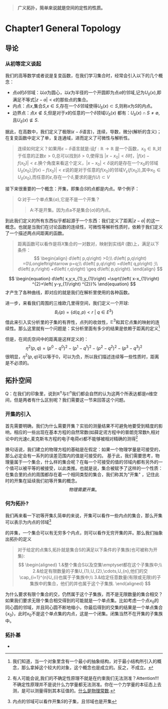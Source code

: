 >**广义拓扑，简单来说就是空间的定性的性质。**
# Chapter1 General Topology
## 导论
### 从初等定义谈起
我们的高等数学或者说是复变函数，在我们学习集合时，经常会引入以下的几个概念：

 - 点$a$的$\delta$邻域：以$a$为圆心，以$\epsilon$为半径的一个开圆即为点$a$的邻域,记为$U_{\delta}\left(  x\right),$即满足不等式$\left\vert z-a\right\vert<\epsilon$的那些点的集合。
 - 内点：点$x$,集合$S$,$x\in S$,存在一个$\delta$邻域使得$U_{\delta}\left(x\right)\subset S,$则称$x$为$S$的内点。
 - 边界点：点$x\notin S$,但是对于$x$的任意的一个$\delta$领域$U_{\delta}\left(x\right)$ 都有：$U_{\delta}\left(  x\right)  \cap S\neq\emptyset$,且$U_{\delta}\left(  x\right) \nsubseteq S$.
 
据此，在高数中，我们定义了极限($\epsilon-\delta$语言)，连续，导数，微分(解析的含义)；在复变函数中定义了单，复连通域，进而定义了可微性与解析性。
>连续如何定义？如果用$\varepsilon-\delta$语言就是:设$f:\mathbb{R\rightarrow R}$ 是一个函数，$x_{0}\in\mathbb{R}%
,$对于任意的正数$\varepsilon>0,$总可以找到$\delta>0$,使得当 $\left\vert x-x_{0}\right\vert <\delta$时，$\left\vert f\left(  x\right)  -f\left(  x_{0}\right)\right\vert <\varepsilon.$换个角度来看这个定义，$\left\vert
x-x_{0}\right\vert <\delta$说的是存在一个$x_{0}$的邻域$U_{\delta}\left(  x_{0}\right)$;$\left\vert f\left(  x\right)  -f\left(  x_{0}\right)  \right\vert <\varepsilon$说的是对于任意的$f\left(x_{0}\right)$的邻域$V_{\varepsilon}\left(  f\left(x_{0}\right)  \right)$,其中$x_{0}\in U_{\delta}\left(x_{0}\right)$,而任意的$\varepsilon$,存在一个$\delta,$要求的是$f\left(  U\right)  \subset V$

接下来很重要的一个概念：开集，即集合$S$的点都是内点。举个例子：
>Q:对于一个单点集$\left\{a\right\}$,它是不是一个开集？
>>A:不是开集。因为点a不是集合$\left\{a\right\}$的内点。

到此我们定义的所有东西似乎都起源于一个东西：我们定义了距离$\left\vert z-a\right\vert$ 的这一概念。也就是当我们在讨论函数的连续性，可微性等解析性质时，依赖于我们定义了一个描述两点间距离的函数。
>距离函数可以看作是将$X$集合的一对数对，映射到实线$R$
(数)上，满足以下条件：
$$
\begin{align}
d\left(  p,q\right)  >0;\\
d\left(  p,q\right)  =0\Longleftrightarrow p=q;\\
d\left(  p,q\right)  =d\left(  q,p\right)  ;\\
d\left(  p,r\right)  +d\left(  r,q\right)  \geq d\left(  p,q\right).
\end{align}
$$

$$
\begin{equation}
d\left(  x,y;x_{1},y_{1}\right)  =\sqrt{\left(  x-x_{1}\right)  ^{2}+\left(
y-y_{1}\right) ^{2}}%
\end{equation}
$$
才产生了各种曲线，即对应的就是我们在解析里使用的各种函数。

进一步，来看我们周围的三维欧几里得空间，我们定义一个开球:
$$
\begin{equation}
B_{r}\left(  p\right)  =\left\{  d\left(  q,p\right)  <r\ |\ q\in
E^{3}\right\}
\end{equation}
$$
借此来引入实分析里的子集的有界性，点列的收敛性，$\mathbb{E}^{3}$和其它点集的映射的连续性。那么这里就有一个问题是：实分析里面有多少的结果是依赖于距离的定义[^1]
[^1]:我们知道，当一个对象里含有一个最小的抽象结构，对于最小结构所引入的概念，那么拿掉这个较大的对象，这个概念也是成立的。反之，不成立。

但是，在闵氏空间中的距离是这样定义的：
$$\begin{equation}
\eta^{2}\left(  p,q\right)  =\left(  p^{0}-q^{0}\right)  ^{2}-\left(
p^{1}-q^{1}\right)  ^{2}-\left(  p^{2}-q^{2}\right)  ^{2}-\left(  p^{3}%
-q^{3}\right)  ^{2}%
\end{equation}
$$
很明显，$\eta^{2}\left(  p,q\right)$可以等于$0$，可以为负，所以我们描述连续等一些性质时，距离是不必须的。

## 拓扑空间
Q：在我们的印象里，说到$\mathbb{R}^{n}$与$\mathbb{E}^{n}$我们都会自然的认为这两个所表达都是$n$维空间，但是两者有什么区别呢？我们需要这一节来回答这个问题。
### 开集的引入
首先需要明确，我们为什么需要开集？实验的测量结果不可避免地要受到精度的影响，相应的一些出现在基本方程的自然常数(如薛定谔方程中的普朗克常数$\hbar$,相对论中的光速$c$,麦克斯韦方程的电子电荷$e$)都不能够被相对精确的测得[^2]
[^2]:有人可能会说,我们的不确定性原理不就是在约束我们无法测准？Attention!!!不确定性原理并不是说什么力学量都无法测准。你在一个力学量的本征态上去测，是可以测量得到其本征值的。[什么是物理常数](https://en.wikipedia.org/wiki/Physical%5C_constant).

换句话说，我们建立的物理方程的基础是在假定：如果一个物理学量是可接受的，那么必定会有一系列的误差范围内的值是可接受的。
基于此，我们需要思考，物理量属于一个集合，什么样的集合呢？在每一个可接受的值的邻域内都有另外的一个值可以被平等的被接受，以此类推。也就是说，集合被赋予了这样的一个性质：在集合里的点的周围都存在着一个相同类型的集合，我们称其为"开集" ，记住此时的开集在延续我们初等开集的概念。
$$
物理需要开集。
$$
### 何为拓扑?
我们再来看一下初等开集$S$,简单的来说，开集可以看作一些内点的集合，那么开集可以表示为内点的邻域[^3]
[^3]:内点的邻域可以看作开集$S$的子集，且邻域也是开集

的并集，一个集合可以有无穷多个内点，则可以看作无穷开集的并。那么我们抽象出拓扑的定义

>对于给定的点集S,拓扑就是集合S的满足以下条件的子集族(也可被称为开集):
$$
\begin{aligned}
1.&整个集合S以及空集\emptyset都在这个子集族中;\\
2.&给定有限数量的子集U_{1},U_{2},\cdots,U_{n},他们的交\cap_{i=1}^{n}U_{i}也属于子集族中;\\
3.&给定任意数量(有限或无限)的子集族中的集合，他们的并也属于这个子集族.
\end{aligned}
$$

为什么要求有限个集合的交，仍然属于这个子集族，而不是无限数量的集合相交？如果我们要求无限个集合相交得到的可能就是一个单点集。比如考虑一个点$x_{0}$的同心圆的邻域，并且同心圆不断地缩小，你最后得到的交集的结果是一个单点集合$\left\{x_{0}\right\}$，此时$x_{0}$不是这个单点集的内点，这是一个闭集。闭集当然不在开集的子集族中。

### 拓扑基
-


<!--stackedit_data:
eyJoaXN0b3J5IjpbLTU3NjczNjczOCwtMTQ4MTE0ODI3OSwtMT
I1NjgwODkyNiwzODAzNzgyNDksLTM2NzcwMjkzOCwxODMxOTQ3
MzAsMTc1ODI5NDg3NCwtMjA1ODUwOTc2NiwxNDEyMTg4NTIsNz
gzMDI3NDU4LDE2OTY3MzQzNTMsMTMwMDQzODkyNSw0MTg2NDEx
N119
-->